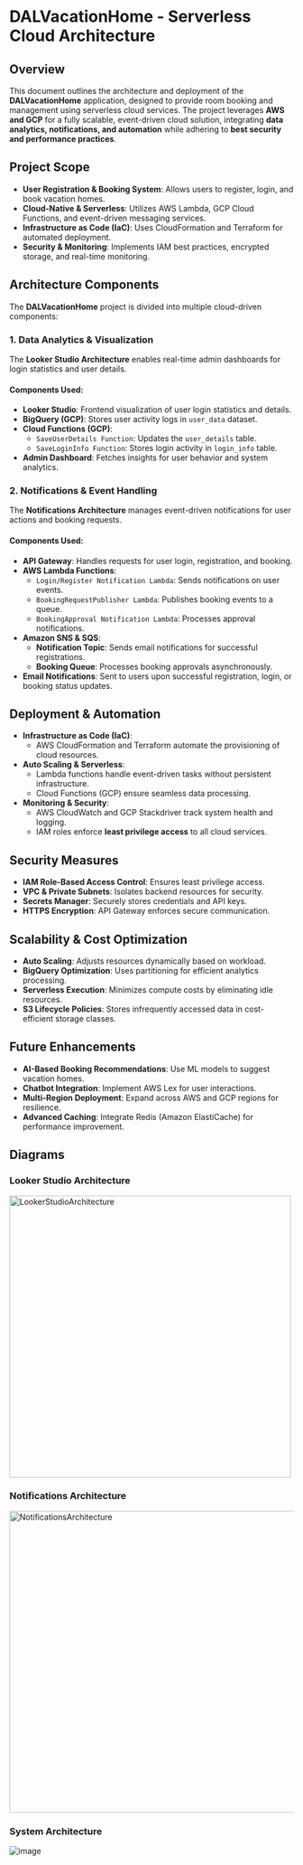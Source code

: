 # DALVacationHome - Serverless Cloud Architecture

## **Overview**
This document outlines the architecture and deployment of the **DALVacationHome** application, designed to provide room booking and management using serverless cloud services. The project leverages **AWS and GCP** for a fully scalable, event-driven cloud solution, integrating **data analytics, notifications, and automation** while adhering to **best security and performance practices**.

## **Project Scope**
- **User Registration & Booking System**: Allows users to register, login, and book vacation homes.
- **Cloud-Native & Serverless**: Utilizes AWS Lambda, GCP Cloud Functions, and event-driven messaging services.
- **Infrastructure as Code (IaC)**: Uses CloudFormation and Terraform for automated deployment.
- **Security & Monitoring**: Implements IAM best practices, encrypted storage, and real-time monitoring.

## **Architecture Components**
The **DALVacationHome** project is divided into multiple cloud-driven components:

### **1. Data Analytics & Visualization**
The **Looker Studio Architecture** enables real-time admin dashboards for login statistics and user details.

#### **Components Used:**
- **Looker Studio**: Frontend visualization of user login statistics and details.
- **BigQuery (GCP)**: Stores user activity logs in `user_data` dataset.
- **Cloud Functions (GCP)**:
  - `SaveUserDetails Function`: Updates the `user_details` table.
  - `SaveLoginInfo Function`: Stores login activity in `login_info` table.
- **Admin Dashboard**: Fetches insights for user behavior and system analytics.

### **2. Notifications & Event Handling**
The **Notifications Architecture** manages event-driven notifications for user actions and booking requests.

#### **Components Used:**
- **API Gateway**: Handles requests for user login, registration, and booking.
- **AWS Lambda Functions**:
  - `Login/Register Notification Lambda`: Sends notifications on user events.
  - `BookingRequestPublisher Lambda`: Publishes booking events to a queue.
  - `BookingApproval Notification Lambda`: Processes approval notifications.
- **Amazon SNS & SQS**:
  - **Notification Topic**: Sends email notifications for successful registrations.
  - **Booking Queue**: Processes booking approvals asynchronously.
- **Email Notifications**: Sent to users upon successful registration, login, or booking status updates.

## **Deployment & Automation**
- **Infrastructure as Code (IaC)**:
  - AWS CloudFormation and Terraform automate the provisioning of cloud resources.
- **Auto Scaling & Serverless**:
  - Lambda functions handle event-driven tasks without persistent infrastructure.
  - Cloud Functions (GCP) ensure seamless data processing.
- **Monitoring & Security**:
  - AWS CloudWatch and GCP Stackdriver track system health and logging.
  - IAM roles enforce **least privilege access** to all cloud services.

## **Security Measures**
- **IAM Role-Based Access Control**: Ensures least privilege access.
- **VPC & Private Subnets**: Isolates backend resources for security.
- **Secrets Manager**: Securely stores credentials and API keys.
- **HTTPS Encryption**: API Gateway enforces secure communication.

## **Scalability & Cost Optimization**
- **Auto Scaling**: Adjusts resources dynamically based on workload.
- **BigQuery Optimization**: Uses partitioning for efficient analytics processing.
- **Serverless Execution**: Minimizes compute costs by eliminating idle resources.
- **S3 Lifecycle Policies**: Stores infrequently accessed data in cost-efficient storage classes.

## **Future Enhancements**
- **AI-Based Booking Recommendations**: Use ML models to suggest vacation homes.
- **Chatbot Integration**: Implement AWS Lex for user interactions.
- **Multi-Region Deployment**: Expand across AWS and GCP regions for resilience.
- **Advanced Caching**: Integrate Redis (Amazon ElastiCache) for performance improvement.

## **Diagrams**
### **Looker Studio Architecture**
<img width="499" alt="LookerStudioArchitecture" src="https://github.com/user-attachments/assets/f5a211b9-086a-4c52-90b8-1338584ae93e" />


### **Notifications Architecture**
<img width="534" alt="NotificationsArchitecture" src="https://github.com/user-attachments/assets/a7060b8d-afa5-4a39-8eac-f5e2cdcb9622" />

### **System Architecture**
![image](https://github.com/user-attachments/assets/83198804-26bc-45fd-9537-1a7836035fd1)


